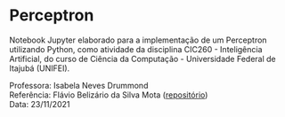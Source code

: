 # Perceptron
Notebook Jupyter elaborado para a implementação de um Perceptron utilizando Python, como atividade da disciplina CIC260 - Inteligência Artificial, do curso de Ciência da Computação - Universidade Federal de Itajubá (UNIFEI).

Professora: Isabela Neves Drummond\
Referência: Flávio Belizário da Silva Mota ([repositório](https://github.com/flavio-mota/perceptron))<br>
Data: 23/11/2021
